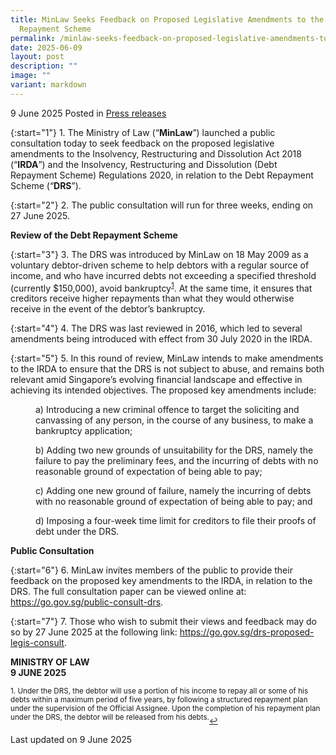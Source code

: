 ```yaml
---
title: MinLaw Seeks Feedback on Proposed Legislative Amendments to the Debt
  Repayment Scheme
permalink: /minlaw-seeks-feedback-on-proposed-legislative-amendments-to-the-debt-repayment-scheme/
date: 2025-06-09
layout: post
description: ""
image: ""
variant: markdown
---
```

9 June 2025 Posted in [Press releases](/news/press-releases)

{:start="1"}
1.&nbsp;The Ministry of Law (“<b>MinLaw</b>”) launched a public consultation today to seek feedback on the proposed legislative amendments to the Insolvency, Restructuring and Dissolution Act 2018 (“<b>IRDA</b>”) and the Insolvency, Restructuring and Dissolution (Debt Repayment Scheme) Regulations 2020, in relation to the Debt Repayment Scheme (“<b>DRS</b>”).&nbsp;

{:start="2"}
2.&nbsp;The public consultation will run for three weeks, ending on 27 June 2025.

<b>Review of the Debt Repayment Scheme</b>

{:start="3"}
3.&nbsp;The DRS was introduced by MinLaw on 18 May 2009 as a voluntary debtor-driven scheme to help debtors with a regular source of income, and who have incurred debts not exceeding a specified threshold (currently $150,000), avoid bankruptcy<sup><a href="#fn1" id="ref1">1</a></sup>. At the same time, it ensures that creditors receive higher repayments than what they would otherwise receive in the event of the debtor’s bankruptcy.&nbsp;

{:start="4"}
4.&nbsp;The DRS was last reviewed in 2016, which led to several amendments being introduced with effect from 30 July 2020 in the IRDA.&nbsp;

{:start="5"}
5.&nbsp;In this round of review, MinLaw intends to make amendments to the IRDA to ensure that the DRS is not subject to abuse, and remains both relevant amid Singapore’s evolving financial landscape and effective in achieving its intended objectives. The proposed key amendments include:&nbsp;

<p style="margin-left: 40px">a) Introducing a new criminal offence to target the soliciting and canvassing of any person, in the course of any business, to make a bankruptcy application;</p>

<p style="margin-left: 40px">b) Adding two new grounds of unsuitability for the DRS, namely the failure to pay the preliminary fees, and the incurring of debts with no reasonable ground of expectation of being able to pay;</p>

<p style="margin-left: 40px">c) Adding one new ground of failure, namely the incurring of debts with no reasonable ground of expectation of being able to pay; and</p>

<p style="margin-left: 40px">d) Imposing a four-week time limit for creditors to file their proofs of debt under the DRS.</p>

<b>Public Consultation</b>

{:start="6"}
6.&nbsp;MinLaw invites members of the public to provide their feedback on the proposed key amendments to the IRDA, in relation to the DRS. The full consultation paper can be viewed online at: <a href="https://go.gov.sg/public-consult-drs">https://go.gov.sg/public-consult-drs</a>.

{:start="7"}
7.&nbsp;Those who wish to submit their views and feedback may do so by 27 June 2025 at the following link: <a href="https://go.gov.sg/drs-proposed-legis-consult">https://go.gov.sg/drs-proposed-legis-consult</a>.

<b>MINISTRY OF LAW</b><br>
<b>9 JUNE 2025</b>

<p></p><p><sup id="fn1">1.&nbsp;Under the DRS, the debtor will use a portion of his income to repay all or some of his debts within a maximum period of five years, by following a structured repayment plan under the supervision of the Official Assignee. Upon the completion of his repayment plan under the DRS, the debtor will be released from his debts.</sup><a href="#ref1" title="Jump back to footnote 1 in the text." style="font-size: 12px">↩</a></p>

<p class="right-side-updated">Last updated on 9 June 2025</p>